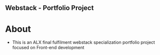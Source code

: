 ## Webstack - Portfolio Project
# About 
- This is an ALX final fulfilment webstack specialization portfolio project focused on Front-end development 
